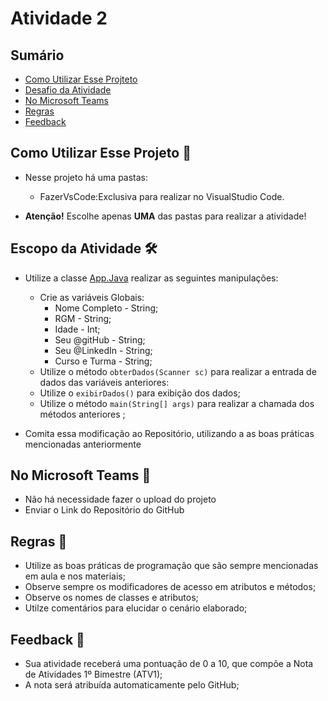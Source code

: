 # Atividade 2

## Sumário 
- [Como Utilizar Esse Projteto](#como-utilizar-esse-projeto-)
- [Desafio da Atividade](#desafio-da-atividade-)
- [No Microsoft Teams](#no-microsoft-teams--)
- [Regras](#regras-)
- [Feedback](#feedback-)

## Como Utilizar Esse Projeto 📁

- Nesse projeto há uma pastas:
    - FazerVsCode:Exclusiva para realizar no VisualStudio Code. 

- <b>Atenção!</b> Escolhe apenas <b>UMA</b> das pastas para realizar a atividade! 

## Escopo da Atividade 🛠️

- Utilize a classe [App.Java](src/App.java) realizar as seguintes manipulações:
    - Crie as variáveis Globais:
        - Nome Completo - String;
        - RGM - String;
        - Idade - Int;
        - Seu @gitHub - String;
        - Seu @LinkedIn - String;
        - Curso e Turma - String;
    - Utilize o método `obterDados(Scanner sc)` para realizar a entrada de dados das variáveis anteriores:
    - Utilize o `exibirDados()` para exibição dos dados;
    - Utilize o método `main(String[] args)` para realizar a chamada dos métodos anteriores ; 

 

- Comita essa modificação ao Repositório, utilizando a as boas práticas mencionadas anteriormente


## No Microsoft Teams  👥

- Não há necessidade fazer o upload do projeto 
- Enviar o Link do Repositório do GitHub

## Regras 📄

- Utilize as boas práticas de programação que são sempre mencionadas em aula e nos materiais; 
- Observe sempre os modificadores de acesso em atributos e métodos;
- Observe os nomes de classes e atributos;
- Utilze comentários para elucidar o cenário elaborado;

## Feedback 📨
- Sua atividade receberá uma pontuação de 0 a 10, que compõe a Nota de Atividades 1º Bimestre (ATV1);
- A nota será atribuída automaticamente pelo GitHub;





